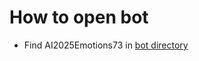 # How to open bot
* Find AI2025Emotions73 in [bot directory](https://home.pandorabots.com/dash/bot-directory)

